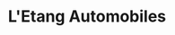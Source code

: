 ---
title: "L'Etang Automobiles"
url: /vaudoy-en-brie/letang-automobiles/
shop: réparation de voitures
---